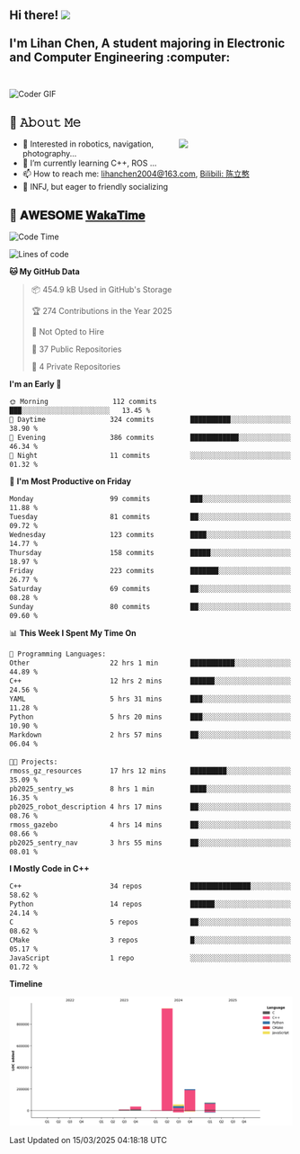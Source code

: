 <h2 align="left">
 <abc>
  <br>Hi there! <img src="https://user-images.githubusercontent.com/42378118/110234147-e3259600-7f4e-11eb-95be-0c4047144dea.gif" width="30"><br>
  <br> I'm Lihan Chen, A student majoring in Electronic and Computer Engineering :computer:<br>
  <br>
 </abc>
</h2>

<img align="center" src="https://media.giphy.com/media/SWoSkN6DxTszqIKEqv/giphy.gif" alt="Coder GIF" width="500">

## :book: 𝙰𝚋𝚘𝚞𝚝 𝙼𝚎

<img align="right" width="40%" src="https://github-readme-stats.vercel.app/api?username=LihanChen2004&show_icons=true&icon_color=CE1D2D&text_color=718096&bg_color=ffffff&hide_title=true" />

- 🌟 Interested in robotics, navigation, photography...
- 🌱 I’m currently learning C++, ROS ... 
- 📫 How to reach me: lihanchen2004@163.com, [Bilibili: 陈立憨](https://space.bilibili.com/170786212)
- 👯 INFJ, but eager to friendly socializing

## 📜 𝐀𝐖𝐄𝐒𝐎𝐌𝐄 [𝐖𝐚𝐤𝐚𝐓𝐢𝐦𝐞](https://github.com/anmol098/waka-readme-stats)

<!--START_SECTION:waka-->
![Code Time](http://img.shields.io/badge/Code%20Time-950%20hrs%2018%20mins-blue)

![Lines of code](https://img.shields.io/badge/From%20Hello%20World%20I%27ve%20Written-1.3%20million%20lines%20of%20code-blue)

**🐱 My GitHub Data** 

> 📦 454.9 kB Used in GitHub's Storage 
 > 
> 🏆 274 Contributions in the Year 2025
 > 
> 🚫 Not Opted to Hire
 > 
> 📜 37 Public Repositories 
 > 
> 🔑 4 Private Repositories 
 > 
**I'm an Early 🐤** 

```text
🌞 Morning                112 commits         ███░░░░░░░░░░░░░░░░░░░░░░   13.45 % 
🌆 Daytime                324 commits         ██████████░░░░░░░░░░░░░░░   38.90 % 
🌃 Evening                386 commits         ████████████░░░░░░░░░░░░░   46.34 % 
🌙 Night                  11 commits          ░░░░░░░░░░░░░░░░░░░░░░░░░   01.32 % 
```
📅 **I'm Most Productive on Friday** 

```text
Monday                   99 commits          ███░░░░░░░░░░░░░░░░░░░░░░   11.88 % 
Tuesday                  81 commits          ██░░░░░░░░░░░░░░░░░░░░░░░   09.72 % 
Wednesday                123 commits         ████░░░░░░░░░░░░░░░░░░░░░   14.77 % 
Thursday                 158 commits         █████░░░░░░░░░░░░░░░░░░░░   18.97 % 
Friday                   223 commits         ███████░░░░░░░░░░░░░░░░░░   26.77 % 
Saturday                 69 commits          ██░░░░░░░░░░░░░░░░░░░░░░░   08.28 % 
Sunday                   80 commits          ██░░░░░░░░░░░░░░░░░░░░░░░   09.60 % 
```


📊 **This Week I Spent My Time On** 

```text
💬 Programming Languages: 
Other                    22 hrs 1 min        ███████████░░░░░░░░░░░░░░   44.89 % 
C++                      12 hrs 2 mins       ██████░░░░░░░░░░░░░░░░░░░   24.56 % 
YAML                     5 hrs 31 mins       ███░░░░░░░░░░░░░░░░░░░░░░   11.28 % 
Python                   5 hrs 20 mins       ███░░░░░░░░░░░░░░░░░░░░░░   10.90 % 
Markdown                 2 hrs 57 mins       ██░░░░░░░░░░░░░░░░░░░░░░░   06.04 % 

🐱‍💻 Projects: 
rmoss_gz_resources       17 hrs 12 mins      █████████░░░░░░░░░░░░░░░░   35.09 % 
pb2025_sentry_ws         8 hrs 1 min         ████░░░░░░░░░░░░░░░░░░░░░   16.35 % 
pb2025_robot_description 4 hrs 17 mins       ██░░░░░░░░░░░░░░░░░░░░░░░   08.76 % 
rmoss_gazebo             4 hrs 14 mins       ██░░░░░░░░░░░░░░░░░░░░░░░   08.66 % 
pb2025_sentry_nav        3 hrs 55 mins       ██░░░░░░░░░░░░░░░░░░░░░░░   08.01 % 
```

**I Mostly Code in C++** 

```text
C++                      34 repos            ███████████████░░░░░░░░░░   58.62 % 
Python                   14 repos            ██████░░░░░░░░░░░░░░░░░░░   24.14 % 
C                        5 repos             ██░░░░░░░░░░░░░░░░░░░░░░░   08.62 % 
CMake                    3 repos             █░░░░░░░░░░░░░░░░░░░░░░░░   05.17 % 
JavaScript               1 repo              ░░░░░░░░░░░░░░░░░░░░░░░░░   01.72 % 
```



**Timeline**

![Lines of Code chart](https://raw.githubusercontent.com/LihanChen2004/LihanChen2004/main/assets/bar_graph.png)


 Last Updated on 15/03/2025 04:18:18 UTC
<!--END_SECTION:waka-->

<!--
**LihanChen2004/LihanChen2004** is a ✨ _special_ ✨ repository because its `README.md` (this file) appears on your GitHub profile.

Here are some ideas to get you started:

- 🔭 I’m currently working on ...
- 🌱 I’m currently learning ...
- 👯 I’m looking to collaborate on ...
- 🤔 I’m looking for help with ...
- 💬 Ask me about ...
- 📫 How to reach me: ...
- 😄 Pronouns: ...
- ⚡ Fun fact: ...
-->

